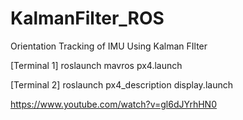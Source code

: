 # KalmanFilter_ROS
Orientation Tracking of IMU Using Kalman FIlter


[Terminal 1] roslaunch mavros px4.launch

[Terminal 2] roslaunch px4_description display.launch

https://www.youtube.com/watch?v=gl6dJYrhHN0
